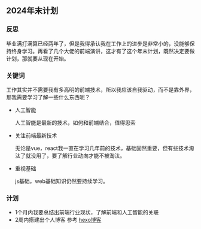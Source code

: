 ## 2024年末计划

### 反思
毕业满打满算已经两年了，但是我得承认我在工作上的进步是非常小的，没能够保持终身学习。再看了几个大佬的前端演讲，这才有了这个年末计划，既然决定要做计划，那就要从现在开始。

### 关键词
工作其实并不需要我有多高明的前端技术，所以我应该自我驱动，而不是靠外界，那我需要学习了解一些什么东西呢？

- 人工智能

    人工智能是最新的技术，如何和前端结合，值得思索

- 关注前端最新技术

    无论是vue，react我一直在学习几年前的技术，基础固然重要，但有些技术淘汰了就没用了，要了解行业动向才能不被淘汰。

- 重视基础

    js基础，web基础知识仍然要持续学习。

### 计划

- 1个月内我要总结出前端行业现状，了解前端和人工智能的关联
- 2周内搭建出个人博客 参考 [hexo博客](https://chlorinec.top/2023/04/22/Development/blog-solution/)